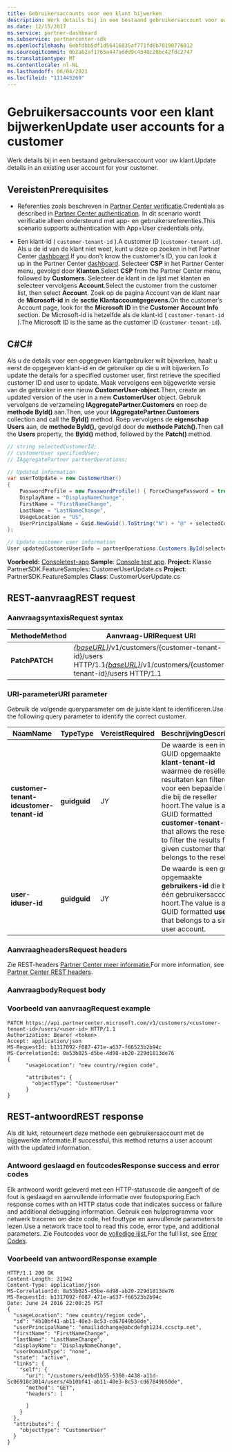 ```yaml
---
title: Gebruikersaccounts voor een klant bijwerken
description: Werk details bij in een bestaand gebruikersaccount voor uw klant.
ms.date: 12/15/2017
ms.service: partner-dashboard
ms.subservice: partnercenter-sdk
ms.openlocfilehash: 6ebfdbb5df1d56416835af771fd6b70190776012
ms.sourcegitcommit: 0b2a62af1765a447addd9c4340c28bc42fdc2747
ms.translationtype: MT
ms.contentlocale: nl-NL
ms.lasthandoff: 06/04/2021
ms.locfileid: "111445269"
---
```

# <a name="update-user-accounts-for-a-customer"></a><span data-ttu-id="28887-103">Gebruikersaccounts voor een klant bijwerken</span><span class="sxs-lookup"><span data-stu-id="28887-103">Update user accounts for a customer</span></span>

<span data-ttu-id="28887-104">Werk details bij in een bestaand gebruikersaccount voor uw klant.</span><span class="sxs-lookup"><span data-stu-id="28887-104">Update details in an existing user account for your customer.</span></span>

## <a name="prerequisites"></a><span data-ttu-id="28887-105">Vereisten</span><span class="sxs-lookup"><span data-stu-id="28887-105">Prerequisites</span></span>

- <span data-ttu-id="28887-106">Referenties zoals beschreven in [Partner Center verificatie](partner-center-authentication.md).</span><span class="sxs-lookup"><span data-stu-id="28887-106">Credentials as described in [Partner Center authentication](partner-center-authentication.md).</span></span> <span data-ttu-id="28887-107">In dit scenario wordt verificatie alleen ondersteund met app- en gebruikersreferenties.</span><span class="sxs-lookup"><span data-stu-id="28887-107">This scenario supports authentication with App+User credentials only.</span></span>

- <span data-ttu-id="28887-108">Een klant-id ( `customer-tenant-id` ).</span><span class="sxs-lookup"><span data-stu-id="28887-108">A customer ID (`customer-tenant-id`).</span></span> <span data-ttu-id="28887-109">Als u de id van de klant niet weet, kunt u deze op zoeken in het Partner Center [dashboard](https://partner.microsoft.com/dashboard).</span><span class="sxs-lookup"><span data-stu-id="28887-109">If you don't know the customer's ID, you can look it up in the Partner Center [dashboard](https://partner.microsoft.com/dashboard).</span></span> <span data-ttu-id="28887-110">Selecteer **CSP** in het Partner Center menu, gevolgd door **Klanten**.</span><span class="sxs-lookup"><span data-stu-id="28887-110">Select **CSP** from the Partner Center menu, followed by **Customers**.</span></span> <span data-ttu-id="28887-111">Selecteer de klant in de lijst met klanten en selecteer vervolgens **Account**.</span><span class="sxs-lookup"><span data-stu-id="28887-111">Select the customer from the customer list, then select **Account**.</span></span> <span data-ttu-id="28887-112">Zoek op de pagina Account van de klant naar de **Microsoft-id** in de **sectie Klantaccountgegevens.**</span><span class="sxs-lookup"><span data-stu-id="28887-112">On the customer’s Account page, look for the **Microsoft ID** in the **Customer Account Info** section.</span></span> <span data-ttu-id="28887-113">De Microsoft-id is hetzelfde als de klant-id ( `customer-tenant-id` ).</span><span class="sxs-lookup"><span data-stu-id="28887-113">The Microsoft ID is the same as the customer ID  (`customer-tenant-id`).</span></span>

## <a name="c"></a><span data-ttu-id="28887-114">C\#</span><span class="sxs-lookup"><span data-stu-id="28887-114">C\#</span></span>

<span data-ttu-id="28887-115">Als u de details voor een opgegeven klantgebruiker wilt bijwerken, haalt u eerst de opgegeven klant-id en de gebruiker op die u wilt bijwerken.</span><span class="sxs-lookup"><span data-stu-id="28887-115">To update the details for a specified customer user, first retrieve the specified customer ID and user to update.</span></span> <span data-ttu-id="28887-116">Maak vervolgens een bijgewerkte versie van de gebruiker in een nieuw **CustomerUser-object.**</span><span class="sxs-lookup"><span data-stu-id="28887-116">Then, create an updated version of the user in a new **CustomerUser** object.</span></span> <span data-ttu-id="28887-117">Gebruik vervolgens de verzameling **IAggregatePartner.Customers** en roep de **methode ById()** aan.</span><span class="sxs-lookup"><span data-stu-id="28887-117">Then, use your **IAggregatePartner.Customers** collection and call the **ById()** method.</span></span> <span data-ttu-id="28887-118">Roep vervolgens de **eigenschap Users** aan, de **methode ById(),** gevolgd door de **methode Patch().**</span><span class="sxs-lookup"><span data-stu-id="28887-118">Then call the **Users** property, the **ById()** method, followed by the **Patch()** method.</span></span>

``` csharp
// string selectedCustomerId;
// customerUser specifiedUser;
// IAggregatePartner partnerOperations;

// Updated information
var userToUpdate = new CustomerUser()
{
    PasswordProfile = new PasswordProfile() { ForceChangePassword = true, Password = "testPw@!122B" },
    DisplayName = "DisplayNameChange",
    FirstName = "FirstNameChange",
    LastName = "LastNameChange",
    UsageLocation = "US",
    UserPrincipalName = Guid.NewGuid().ToString("N") + "@" + selectedCustomer.CompanyProfile.Domain.ToString()
};

// Update customer user information
User updatedCustomerUserInfo = partnerOperations.Customers.ById(selectedCustomerId).Users.ById(specifiedUser.Id).Patch(userToUpdate);

```

<span data-ttu-id="28887-119">**Voorbeeld:** [Consoletest-app](console-test-app.md).</span><span class="sxs-lookup"><span data-stu-id="28887-119">**Sample**: [Console test app](console-test-app.md).</span></span> <span data-ttu-id="28887-120">**Project:** Klasse PartnerSDK.FeatureSamples: CustomerUserUpdate.cs </span><span class="sxs-lookup"><span data-stu-id="28887-120">**Project**: PartnerSDK.FeatureSamples **Class**: CustomerUserUpdate.cs</span></span>

## <a name="rest-request"></a><span data-ttu-id="28887-121">REST-aanvraag</span><span class="sxs-lookup"><span data-stu-id="28887-121">REST request</span></span>

### <a name="request-syntax"></a><span data-ttu-id="28887-122">Aanvraagsyntaxis</span><span class="sxs-lookup"><span data-stu-id="28887-122">Request syntax</span></span>

| <span data-ttu-id="28887-123">Methode</span><span class="sxs-lookup"><span data-stu-id="28887-123">Method</span></span>    | <span data-ttu-id="28887-124">Aanvraag-URI</span><span class="sxs-lookup"><span data-stu-id="28887-124">Request URI</span></span>                                                                                  |
|-----------|----------------------------------------------------------------------------------------------|
| <span data-ttu-id="28887-125">**Patch**</span><span class="sxs-lookup"><span data-stu-id="28887-125">**PATCH**</span></span> | <span data-ttu-id="28887-126">[*{baseURL}*](partner-center-rest-urls.md)/v1/customers/{customer-tenant-id}/users HTTP/1.1</span><span class="sxs-lookup"><span data-stu-id="28887-126">[*{baseURL}*](partner-center-rest-urls.md)/v1/customers/{customer-tenant-id}/users HTTP/1.1</span></span> |

### <a name="uri-parameter"></a><span data-ttu-id="28887-127">URI-parameter</span><span class="sxs-lookup"><span data-stu-id="28887-127">URI parameter</span></span>

<span data-ttu-id="28887-128">Gebruik de volgende queryparameter om de juiste klant te identificeren.</span><span class="sxs-lookup"><span data-stu-id="28887-128">Use the following query parameter to identify the correct customer.</span></span>

| <span data-ttu-id="28887-129">Naam</span><span class="sxs-lookup"><span data-stu-id="28887-129">Name</span></span>                   | <span data-ttu-id="28887-130">Type</span><span class="sxs-lookup"><span data-stu-id="28887-130">Type</span></span>     | <span data-ttu-id="28887-131">Vereist</span><span class="sxs-lookup"><span data-stu-id="28887-131">Required</span></span> | <span data-ttu-id="28887-132">Beschrijving</span><span class="sxs-lookup"><span data-stu-id="28887-132">Description</span></span>                                                                                                                                            |
|------------------------|----------|----------|--------------------------------------------------------------------------------------------------------------------------------------------------------|
| <span data-ttu-id="28887-133">**customer-tenant-id**</span><span class="sxs-lookup"><span data-stu-id="28887-133">**customer-tenant-id**</span></span> | <span data-ttu-id="28887-134">**guid**</span><span class="sxs-lookup"><span data-stu-id="28887-134">**guid**</span></span> | <span data-ttu-id="28887-135">J</span><span class="sxs-lookup"><span data-stu-id="28887-135">Y</span></span>        | <span data-ttu-id="28887-136">De waarde is een in GUID opgemaakte **klant-tenant-id** waarmee de reseller de resultaten kan filteren voor een bepaalde klant die bij de reseller hoort.</span><span class="sxs-lookup"><span data-stu-id="28887-136">The value is a GUID formatted **customer-tenant-id** that allows the reseller to filter the results for a given customer that belongs to the reseller.</span></span> |
| <span data-ttu-id="28887-137">**user-id**</span><span class="sxs-lookup"><span data-stu-id="28887-137">**user-id**</span></span>            | <span data-ttu-id="28887-138">**guid**</span><span class="sxs-lookup"><span data-stu-id="28887-138">**guid**</span></span> | <span data-ttu-id="28887-139">J</span><span class="sxs-lookup"><span data-stu-id="28887-139">Y</span></span>        | <span data-ttu-id="28887-140">De waarde is een guid-opgemaakte **gebruikers-id** die bij één gebruikersaccount hoort.</span><span class="sxs-lookup"><span data-stu-id="28887-140">The value is a GUID formatted **user-id** that belongs to a single user account.</span></span>                                                                       |

### <a name="request-headers"></a><span data-ttu-id="28887-141">Aanvraagheaders</span><span class="sxs-lookup"><span data-stu-id="28887-141">Request headers</span></span>

<span data-ttu-id="28887-142">Zie REST-headers [Partner Center meer informatie.](headers.md)</span><span class="sxs-lookup"><span data-stu-id="28887-142">For more information, see [Partner Center REST headers](headers.md).</span></span>

### <a name="request-body"></a><span data-ttu-id="28887-143">Aanvraagbody</span><span class="sxs-lookup"><span data-stu-id="28887-143">Request body</span></span>

### <a name="request-example"></a><span data-ttu-id="28887-144">Voorbeeld van aanvraag</span><span class="sxs-lookup"><span data-stu-id="28887-144">Request example</span></span>

```http
PATCH https://api.partnercenter.microsoft.com/v1/customers/<customer-tenant-id>/users/<user-id> HTTP/1.1
Authorization: Bearer <token>
Accept: application/json
MS-RequestId: b1317092-f087-471e-a637-f66523b2b94c
MS-CorrelationId: 8a53b025-d5be-4d98-ab20-229d1813de76
{
      "usageLocation": "new country/region code",

      "attributes": {
        "objectType": "CustomerUser"
      }
}
```

## <a name="rest-response"></a><span data-ttu-id="28887-145">REST-antwoord</span><span class="sxs-lookup"><span data-stu-id="28887-145">REST response</span></span>

<span data-ttu-id="28887-146">Als dit lukt, retourneert deze methode een gebruikersaccount met de bijgewerkte informatie.</span><span class="sxs-lookup"><span data-stu-id="28887-146">If successful, this method returns a user account with the updated information.</span></span>

### <a name="response-success-and-error-codes"></a><span data-ttu-id="28887-147">Antwoord geslaagd en foutcodes</span><span class="sxs-lookup"><span data-stu-id="28887-147">Response success and error codes</span></span>

<span data-ttu-id="28887-148">Elk antwoord wordt geleverd met een HTTP-statuscode die aangeeft of de fout is geslaagd en aanvullende informatie over foutopsporing.</span><span class="sxs-lookup"><span data-stu-id="28887-148">Each response comes with an HTTP status code that indicates success or failure and additional debugging information.</span></span> <span data-ttu-id="28887-149">Gebruik een hulpprogramma voor netwerk traceren om deze code, het fouttype en aanvullende parameters te lezen.</span><span class="sxs-lookup"><span data-stu-id="28887-149">Use a network trace tool to read this code, error type, and additional parameters.</span></span> <span data-ttu-id="28887-150">Zie Foutcodes voor de [volledige lijst.](error-codes.md)</span><span class="sxs-lookup"><span data-stu-id="28887-150">For the full list, see [Error Codes](error-codes.md).</span></span>

### <a name="response-example"></a><span data-ttu-id="28887-151">Voorbeeld van antwoord</span><span class="sxs-lookup"><span data-stu-id="28887-151">Response example</span></span>

```http
HTTP/1.1 200 OK
Content-Length: 31942
Content-Type: application/json
MS-CorrelationId: 8a53b025-d5be-4d98-ab20-229d1813de76
MS-RequestId: b1317092-f087-471e-a637-f66523b2b94c
Date: June 24 2016 22:00:25 PST
{
  "usageLocation": "new country/region code",
  "id": "4b10bf41-ab11-40e3-8c53-cd67849b50de",
  "userPrincipalName": "emailidchange@abcdefgh1234.ccsctp.net",
  "firstName": "FirstNameChange",
  "lastName": "LastNameChange",
  "displayName": "DisplayNameChange",
  "userDomainType": "none",
  "state": "active",
  "links": {
    "self": {
      "uri": "/customers/eebd1b55-5360-4438-a11d-5c06918c3014/users/4b10bf41-ab11-40e3-8c53-cd67849b50de",
      "method": "GET",
      "headers": [

      ]
    }
  },
  "attributes": {
    "objectType": "CustomerUser"
  }
}
```
